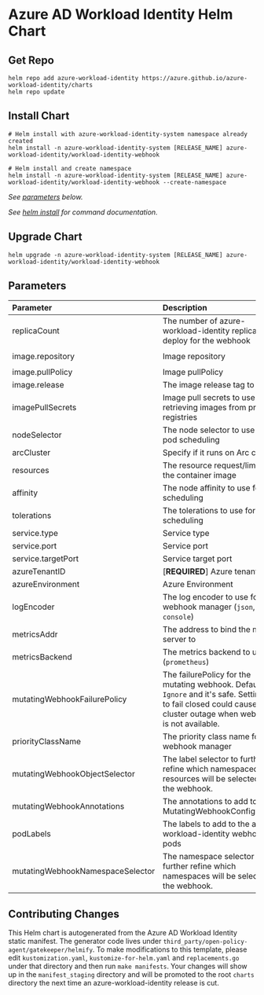 # Azure AD Workload Identity Helm Chart

## Get Repo

```console
helm repo add azure-workload-identity https://azure.github.io/azure-workload-identity/charts
helm repo update
```

## Install Chart

```console
# Helm install with azure-workload-identity-system namespace already created
helm install -n azure-workload-identity-system [RELEASE_NAME] azure-workload-identity/workload-identity-webhook

# Helm install and create namespace
helm install -n azure-workload-identity-system [RELEASE_NAME] azure-workload-identity/workload-identity-webhook --create-namespace
```

_See [parameters](#parameters) below._

_See [helm install](https://helm.sh/docs/helm/helm_install/) for command documentation._

## Upgrade Chart

```console
helm upgrade -n azure-workload-identity-system [RELEASE_NAME] azure-workload-identity/workload-identity-webhook
```

## Parameters

| Parameter                        | Description                                                                                                                                                          | Default                                                 |
| :------------------------------- | :------------------------------------------------------------------------------------------------------------------------------------------------------------------- | :------------------------------------------------------ |
| replicaCount                     | The number of azure-workload-identity replicas to deploy for the webhook                                                                                             | `2`                                                     |
| image.repository                 | Image repository                                                                                                                                                     | `mcr.microsoft.com/oss/azure/workload-identity/webhook` |
| image.pullPolicy                 | Image pullPolicy                                                                                                                                                     | `IfNotPresent`                                          |
| image.release                    | The image release tag to use                                                                                                                                         | Current release version: `v0.15.0`                      |
| imagePullSecrets                 | Image pull secrets to use for retrieving images from private registries                                                                                              | `[]`                                                    |
| nodeSelector                     | The node selector to use for pod scheduling                                                                                                                          | `kubernetes.io/os: linux`                               |
| arcCluster                       | Specify if it runs on Arc cluster                                                                                                                                    | `false`                                                 |
| resources                        | The resource request/limits for the container image                                                                                                                  | limits: 100m CPU, 30Mi, requests: 100m CPU, 20Mi        |
| affinity                         | The node affinity to use for pod scheduling                                                                                                                          | `{}`                                                    |
| tolerations                      | The tolerations to use for pod scheduling                                                                                                                            | `[]`                                                    |
| service.type                     | Service type                                                                                                                                                         | `ClusterIP`                                             |
| service.port                     | Service port                                                                                                                                                         | `443`                                                   |
| service.targetPort               | Service target port                                                                                                                                                  | `9443`                                                  |
| azureTenantID                    | [**REQUIRED**] Azure tenant ID                                                                                                                                       | ``                                                      |
| azureEnvironment                 | Azure Environment                                                                                                                                                    | `AzurePublicCloud`                                      |
| logEncoder                       | The log encoder to use for the webhook manager (`json`, `console`)                                                                                                   | `console`                                               |
| metricsAddr                      | The address to bind the metrics server to                                                                                                                            | `:8095`                                                 |
| metricsBackend                   | The metrics backend to use (`prometheus`)                                                                                                                            | `prometheus`                                            |
| mutatingWebhookFailurePolicy     | The failurePolicy for the mutating webhook. Default is `Ignore` and it's safe. Setting this to fail closed could cause cluster outage when webhook is not available. | `Ignore`                                                |
| priorityClassName                | The priority class name for webhook manager                                                                                                                          | `system-cluster-critical`                               |
| mutatingWebhookObjectSelector    | The label selector to further refine which namespaced resources will be selected by the webhook.                                                                     | ``                                                      |
| mutatingWebhookAnnotations       | The annotations to add to the MutatingWebhookConfiguration                                                                                                           | `{}`                                                    |
| podLabels                        | The labels to add to the azure-workload-identity webhook pods                                                                                                        | `{}`                                                    |
| mutatingWebhookNamespaceSelector | The namespace selector to further refine which namespaces will be selected by the webhook.                                                                           | `{}`                                                    |

## Contributing Changes

This Helm chart is autogenerated from the Azure AD Workload Identity static manifest. The generator code lives under `third_party/open-policy-agent/gatekeeper/helmify`. To make modifications to this template, please edit `kustomization.yaml`, `kustomize-for-helm.yaml` and `replacements.go` under that directory and then run `make manifests`. Your changes will show up in the `manifest_staging` directory and will be promoted to the root `charts` directory the next time an azure-workload-identity release is cut.

